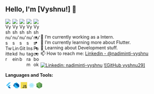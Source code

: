 ## Hello, I'm [Vyshnu!] 👋


<a href="https://twitter.com/vyshnu29">
  <img align="left" alt="Vyshnu's Twitter" width="22px" src="https://cdn.jsdelivr.net/npm/simple-icons@v3/icons/twitter.svg" />
</a>
<a href="https://www.linkedin.com/in/nadiminti-vyshnu-25618b1b6/">
  <img align="left" alt="Vyshnu's Linkdein" width="22px" src="https://cdn.jsdelivr.net/npm/simple-icons@v3/icons/linkedin.svg" />
</a>
<a href="https://github.com/vyshnu29">
  <img align="left" alt="Vyshnu's Github" width="22px" src="https://cdn.jsdelivr.net/npm/simple-icons@v3/icons/github.svg" />
</a>
<a href="https://www.instagram.com/vyshnu_nadiminti/">
  <img align="left" alt="Vyshnu's Instagram" width="22px" src="https://cdn.jsdelivr.net/npm/simple-icons@v3/icons/instagram.svg" />
</a>
<a href="https://www.facebook.com/nadiminti.vyshnu/">
  <img align="left" alt="Vyshnu's Facebook" width="22px" src="https://cdn.jsdelivr.net/npm/simple-icons@v3/icons/facebook.svg" />
</a>


<br/>
<br/>


- 🔭 I’m currently working as a Intern.
- 🌱 I’m currently learning more about Flutter.
- 💬 Learning about Development stuff.
- 📫 How to reach me: [Linkedin - @nadiminti-vyshnu](https://www.linkedin.com/in/nadiminti-vyshnu-25618b1b6/)



[![Linkedin: nadiminti-vyshnu](https://img.shields.io/badge/-vyshnu-blue?style=flat-square&logo=Linkedin&logoColor=white&link=https://www.linkedin.com/in/nadiminti-vyshnu-25618b1b6/)](https://www.linkedin.com/in/nadiminti-vyshnu-25618b1b6/)
[![GitHub vyshnu29]](https://github.com/vyshnu29)



**Languages and Tools:**  

<code><img height="20" src="https://raw.githubusercontent.com/github/explore/80688e429a7d4ef2fca1e82350fe8e3517d3494d/topics/flutter/flutter.png"></code>
<code><img height="20" src="https://raw.githubusercontent.com/github/explore/80688e429a7d4ef2fca1e82350fe8e3517d3494d/topics/dart/dart.png"></code>
<code><img height="20" src="https://raw.githubusercontent.com/github/explore/80688e429a7d4ef2fca1e82350fe8e3517d3494d/topics/javascript/javascript.png"></code>
<code><img height="20" src="https://raw.githubusercontent.com/github/explore/80688e429a7d4ef2fca1e82350fe8e3517d3494d/topics/react/react.png"></code>
<code><img height="20" src="https://raw.githubusercontent.com/github/explore/80688e429a7d4ef2fca1e82350fe8e3517d3494d/topics/nodejs/nodejs.png"></code>    



<div align="center">



</div>
